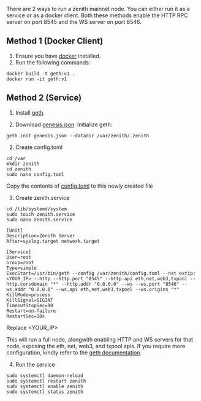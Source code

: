 There are 2 ways to run a zenith mainnet node. You can either run it as a service or as a docker client. Both these methods enable the HTTP RPC server on port 8545 and the WS server on port 8546. 

<h2>Method 1 (Docker Client)</h2>

1. Ensure you have [docker](https://docs.docker.com/get-docker/) installed.
2. Run the following commands:
```
docker build -t geth:v1 .
docker run -it geth:v1
```


<h2>Method 2 (Service)</h2>

1. Install [geth](https://geth.ethereum.org/docs/install-and-build/installing-geth).

2. Download [genesis.json](https://github.com/Ekkel-AI-Private-Limited/setup-zenith-node/blob/main/genesis.json). Initialize geth:
```
geth init genesis.json --datadir /var/zenith/.zenith
```

2. Create config.toml

```
cd /var
mkdir zenith
cd zenith
sudo nano config.toml
```

Copy the contents of [config.toml](https://github.com/Ekkel-AI-Private-Limited/setup-zenith-node/blob/main/config.toml) to this newly created file

3. Create zenith.service
```
cd /lib/systemd/system
sudo touch zenith.service
sudo nano zenith.service
```

```
[Unit]
Description=Zenith Server
After=syslog.target network.target

[Service]
User=root
Group=root
Type=simple
ExecStart=/usr/bin/geth --config /var/zenith/config.toml --nat extip:<YOUR_IP> --http --http.port "8545" --http.api eth,net,web3,txpool --http.corsdomain "*" --http.addr "0.0.0.0" --ws --ws.port "8546" --ws.addr "0.0.0.0" --ws.api eth,net,web3,txpool --ws.origins "*"
KillMode=process
KillSignal=SIGINT
TimeoutStopSec=90
Restart=on-failure
RestartSec=10s
```

Replace <YOUR_IP>

This will run a full node, alongwith enabling HTTP and WS servers for that node, exposing the eth, net, web3, and txpool apis. If you require more configuration, kindly refer to the [geth documentation](https://geth.ethereum.org/docs/).

4. Run the service
```
sudo systemctl daemon-reload
sudo systemctl restart zenith
sudo systemctl enable zenith
sudo systemctl status zenith
```
